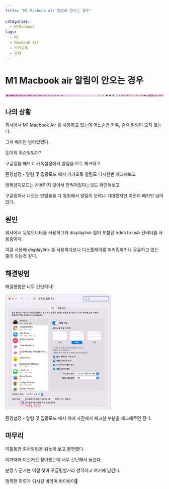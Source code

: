 ```yaml
---
title: "M1 Macbook air 알림이 안오는 경우"

categories:
  - M1Macbook
tags:
  - M1
  - Macbook Air
  - 카카오톡
  - 알림
---
```

  
# M1 Macbook air 알림이 안오는 경우

![](../../../assets/images/information/5625e9fb.png)

## 나의 상황

회사에서 M1 Macbook Air 를 사용하고 있는데 어느순간 카톡, 슬랙 알림이 오지 않는다.

그저 배지만 남아있었다.

도대체 무슨일일까?

구글링을 해보고 카톡설정에서 알림을 모두 체크하고 

환경설정 - 알림 및 집중모드 에서 카카오톡 알림도 다시한번 체크해보고

방해금지모드는 사용하지 않아서 안켜져있다는것도 확인해보고

구글링해서 나오는 방법들을 다 동원해서 알림이 오려나 기대했지만 여전히 배지만 남아있다.

## 원인

회사에서 듀얼모니터를 사용하고자 displaylink 칩이 포함된 hdmi to usb 컨버터를 사용중이다.

이걸 사용해 displaylink 를 사용하다보니 디스플레이를 미러링하거나 공유하고 있는 중이 되는것 같다.

## 해결방법

해결방법은 너무 간단하다!

![](../../../assets/images/information/b835c3c8.png)

환경설정 - 알림 및 집중모드 에서 위에 사진에서 체크한 부분을 체크해주면 된다.

## 마무리

이틀동안 회사알림을 뒤늦게 보고 불편했다.

이거때매 이것저것 찾아봤는데 너무 간단해서 놀랬다.

분명 누군가는 이걸 찾아 구글링할거라 생각하고 여기에 남긴다.

행복한 하루가 되시길 바라며 바이바이👋

